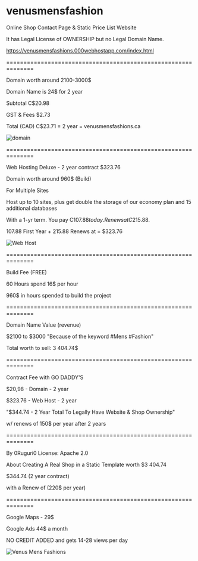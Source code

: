 # venusmensfashion
Online Shop Contact Page &amp; Static Price List Website

It has Legal License of OWNERSHIP but no Legal Domain Name. 

https://venusmensfashions.000webhostapp.com/index.html

==============================================================

Domain worth around 2100-3000$

Domain Name is 24$ for 2 year

Subtotal C$20.98

GST & Fees $2.73

Total (CAD) C$23.71 = 2 year = venusmensfashions.ca

![domain](https://github.com/0ruguri0/venusmensfashion/assets/150361492/054f946c-5219-4ee0-bdd5-741a45842670)



==============================================================


Web Hosting Deluxe - 2 year contract $323.76


Domain worth around 960$ (Build)


For Multiple Sites


Host up to 10 sites, plus get double the storage of our economy plan and 15 additional databases


With a 1-yr term. You pay C$107.88 today.
Renews at C$215.88.


107.88 First Year + 215.88 Renews at = $323.76

![Web Host](https://github.com/0ruguri0/venusmensfashion/assets/150361492/15d4bc0d-45c4-41df-a98c-21bbcfd628c8)


==============================================================

Build Fee (FREE)


60 Hours spend
16$ per hour


960$ in hours spended to build the project

==============================================================

Domain Name Value   (revenue)


$2100 to $3000
"Because of the keyword #Mens #Fashion"


Total worth to sell: 3 404.74$

==============================================================

Contract Fee with GO DADDY'S


$20,98 - Domain - 2 year

$323.76 - Web Host - 2 year 

"$344.74 - 2 Year Total To Legally Have Website & Shop Ownership"


w/ renews of 150$  per year after 2 years

==============================================================


By 0Ruguri0 License: Apache 2.0


About Creating A Real Shop in a Static Template worth $3 404.74 

$344.74 (2 year contract)

with a Renew of (220$ per year)

==============================================================

Google Maps - 29$

Google Ads 44$ a month

NO CREDIT ADDED and gets 14-28 views per day


![Venus Mens Fashions](https://github.com/0ruguri0/venusmensfashions/assets/150361492/29f3f864-b34e-4159-9c3e-03e9e038bced)


